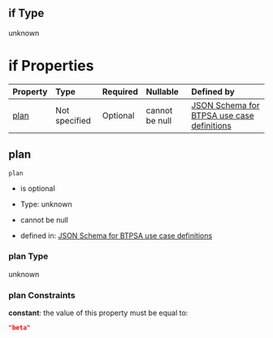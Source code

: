 ## if Type

unknown

# if Properties

| Property      | Type          | Required | Nullable       | Defined by                                                                                                                                                                                                                                  |
| :------------ | :------------ | :------- | :------------- | :------------------------------------------------------------------------------------------------------------------------------------------------------------------------------------------------------------------------------------------ |
| [plan](#plan) | Not specified | Optional | cannot be null | [JSON Schema for BTPSA use case definitions](btpsa-usecase-properties-services-items-allof-1-then-allof-89-then-allof-0-if-properties-plan.md "undefined#/properties/services/items/allOf/1/then/allOf/89/then/allOf/0/if/properties/plan") |

## plan



`plan`

*   is optional

*   Type: unknown

*   cannot be null

*   defined in: [JSON Schema for BTPSA use case definitions](btpsa-usecase-properties-services-items-allof-1-then-allof-89-then-allof-0-if-properties-plan.md "undefined#/properties/services/items/allOf/1/then/allOf/89/then/allOf/0/if/properties/plan")

### plan Type

unknown

### plan Constraints

**constant**: the value of this property must be equal to:

```json
"beta"
```
